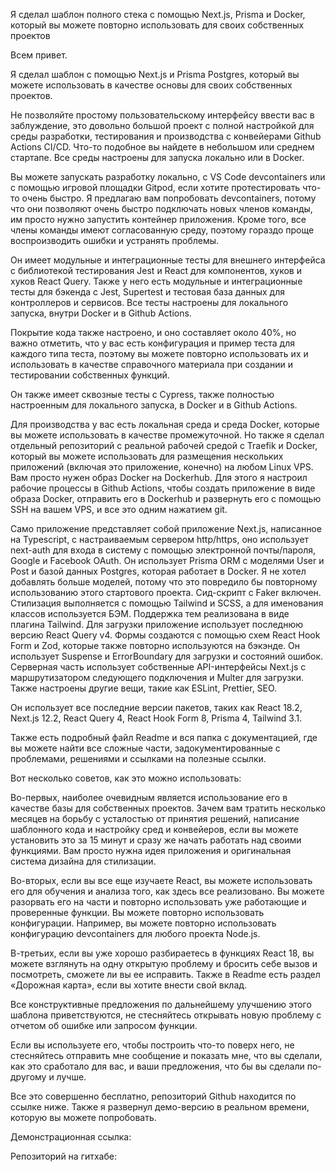 Я сделал шаблон полного стека с помощью Next.js, Prisma и Docker, который вы можете повторно использовать для своих собственных проектов

Всем привет.

Я сделал шаблон с помощью Next.js и Prisma Postgres, который вы можете использовать в качестве основы для своих собственных проектов.

Не позволяйте простому пользовательскому интерфейсу ввести вас в заблуждение, это довольно большой проект с полной настройкой для среды разработки, тестирования и производства с конвейерами Github Actions CI/CD. Что-то подобное вы найдете в небольшом или среднем стартапе. Все среды настроены для запуска локально или в Docker.

Вы можете запускать разработку локально, с VS Code devcontainers или с помощью игровой площадки Gitpod, если хотите протестировать что-то очень быстро. Я предлагаю вам попробовать devcontainers, потому что они позволяют очень быстро подключать новых членов команды, им просто нужно запустить контейнер приложения. Кроме того, все члены команды имеют согласованную среду, поэтому гораздо проще воспроизводить ошибки и устранять проблемы.

Он имеет модульные и интеграционные тесты для внешнего интерфейса с библиотекой тестирования Jest и React для компонентов, хуков и хуков React Query. Также у него есть модульные и интеграционные тесты для бэкенда с Jest, Supertest и тестовая база данных для контроллеров и сервисов. Все тесты настроены для локального запуска, внутри Docker и в Github Actions.

Покрытие кода также настроено, и оно составляет около 40%, но важно отметить, что у вас есть конфигурация и пример теста для каждого типа теста, поэтому вы можете повторно использовать их и использовать в качестве справочного материала при создании и тестировании собственных функций.

Он также имеет сквозные тесты с Cypress, также полностью настроенным для локального запуска, в Docker и в Github Actions.

Для производства у вас есть локальная среда и среда Docker, которые вы можете использовать в качестве промежуточной. Но также я сделал отдельный репозиторий с реальной рабочей средой с Traefik и Docker, который вы можете использовать для размещения нескольких приложений (включая это приложение, конечно) на любом Linux VPS. Вам просто нужен образ Docker на Dockerhub. Для этого я настроил рабочие процессы в Github Actions, чтобы создать приложение в виде образа Docker, отправить его в Dockerhub и развернуть его с помощью SSH на вашем VPS, и все это одним нажатием git.

Само приложение представляет собой приложение Next.js, написанное на Typescript, с настраиваемым сервером http/https, оно использует next-auth для входа в систему с помощью электронной почты/пароля, Google и Facebook OAuth. Он использует Prisma ORM с моделями User и Post и базой данных Postgres, которая работает в Docker. Я не хотел добавлять больше моделей, потому что это повредило бы повторному использованию этого стартового проекта. Сид-скрипт с Faker включен. Стилизация выполняется с помощью Tailwind и SCSS, а для именования классов используется БЭМ. Поддержка тем реализована в виде плагина Tailwind. Для загрузки приложение использует последнюю версию React Query v4. Формы создаются с помощью схем React Hook Form и Zod, которые также повторно используются на бэкэнде. Он использует Suspense и ErrorBoundary для загрузки и состояний ошибок. Серверная часть использует собственные API-интерфейсы Next.js с маршрутизатором следующего подключения и Multer для загрузки. Также настроены другие вещи, такие как ESLint, Prettier, SEO.

Он использует все последние версии пакетов, таких как React 18.2, Next.js 12.2, React Query 4, React Hook Form 8, Prisma 4, Tailwind 3.1.

Также есть подробный файл Readme и вся папка с документацией, где вы можете найти все сложные части, задокументированные с проблемами, решениями и ссылками на полезные ссылки.

Вот несколько советов, как это можно использовать:

Во-первых, наиболее очевидным является использование его в качестве базы для собственных проектов. Зачем вам тратить несколько месяцев на борьбу с усталостью от принятия решений, написание шаблонного кода и настройку сред и конвейеров, если вы можете установить это за 15 минут и сразу же начать работать над своими функциями. Вам просто нужна идея приложения и оригинальная система дизайна для стилизации.

Во-вторых, если вы все еще изучаете React, вы можете использовать его для обучения и анализа того, как здесь все реализовано. Вы можете разорвать его на части и повторно использовать уже работающие и проверенные функции. Вы можете повторно использовать конфигурации. Например, вы можете повторно использовать конфигурацию devcontainers для любого проекта Node.js.

В-третьих, если вы уже хорошо разбираетесь в функциях React 18, вы можете взглянуть на одну открытую проблему и бросить себе вызов и посмотреть, сможете ли вы ее исправить. Также в Readme есть раздел «Дорожная карта», если вы хотите внести свой вклад.

Все конструктивные предложения по дальнейшему улучшению этого шаблона приветствуются, не стесняйтесь открывать новую проблему с отчетом об ошибке или запросом функции.

Если вы используете его, чтобы построить что-то поверх него, не стесняйтесь отправить мне сообщение и показать мне, что вы сделали, как это сработало для вас, и ваши предложения, что бы вы сделали по-другому и лучше.

Все это совершенно бесплатно, репозиторий Github находится по ссылке ниже. Также я развернул демо-версию в реальном времени, которую вы можете попробовать.

Демонстрационная ссылка:

Репозиторий на гитхабе:
